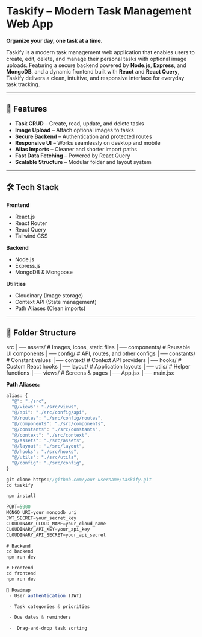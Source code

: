 # Taskify – Modern Task Management Web App

**Organize your day, one task at a time.**

Taskify is a modern task management web application that enables users to create, edit, delete, and manage their personal tasks with optional image uploads. Featuring a secure backend powered by **Node.js**, **Express**, and **MongoDB**, and a dynamic frontend built with **React** and **React Query**, Taskify delivers a clean, intuitive, and responsive interface for everyday task tracking.

---

## 🚀 Features

- **Task CRUD** – Create, read, update, and delete tasks
- **Image Upload** – Attach optional images to tasks
- **Secure Backend** – Authentication and protected routes
- **Responsive UI** – Works seamlessly on desktop and mobile
- **Alias Imports** – Cleaner and shorter import paths
- **Fast Data Fetching** – Powered by React Query
- **Scalable Structure** – Modular folder and layout system

---

## 🛠 Tech Stack

**Frontend**
- React.js
- React Router
- React Query
- Tailwind CSS

**Backend**
- Node.js
- Express.js
- MongoDB & Mongoose

**Utilities**
- Cloudinary (Image storage)
- Context API (State management)
- Path Aliases (Clean imports)

---

## 📂 Folder Structure



src
│── assets/ # Images, icons, static files
│── components/ # Reusable UI components
│── config/ # API, routes, and other configs
│── constants/ # Constant values
│── context/ # Context API providers
│── hooks/ # Custom React hooks
│── layout/ # Application layouts
│── utils/ # Helper functions
│── views/ # Screens & pages
│── App.jsx
│── main.jsx




**Path Aliases:**
```js
alias: {
  "@": "./src",
  "@/views": "./src/views",
  "@/api": "./src/config/api",
  "@/routes": "./src/config/routes",
  "@/components": "./src/components",
  "@/constants": "./src/constants",
  "@/context": "./src/context",
  "@/assets": "./src/assets",
  "@/layout": "./src/layout",
  "@/hooks": "./src/hooks",
  "@/utils": "./src/utils",
  "@/config": "./src/config",
}

git clone https://github.com/your-username/taskify.git
cd taskify

npm install

PORT=5000
MONGO_URI=your_mongodb_uri
JWT_SECRET=your_secret_key
CLOUDINARY_CLOUD_NAME=your_cloud_name
CLOUDINARY_API_KEY=your_api_key
CLOUDINARY_API_SECRET=your_api_secret

# Backend
cd backend
npm run dev

# Frontend
cd frontend
npm run dev

📌 Roadmap
 - User authentication (JWT)

 - Task categories & priorities

 - Due dates & reminders

 -  Drag-and-drop task sorting
